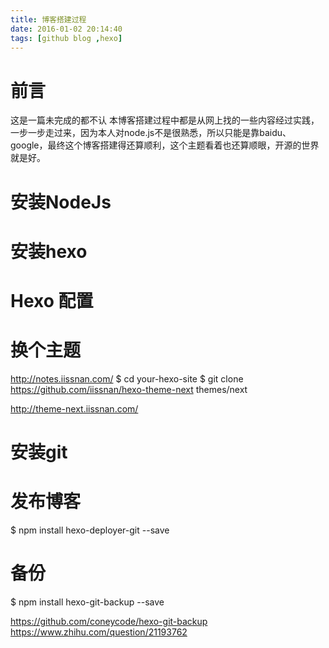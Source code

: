 ```yaml
---
title: 博客搭建过程
date: 2016-01-02 20:14:40
tags: [github blog ,hexo]
---
```


# 前言
这是一篇未完成的都不认
本博客搭建过程中都是从网上找的一些内容经过实践，一步一步走过来，因为本人对node.js不是很熟悉，所以只能是靠baidu、google，最终这个博客搭建得还算顺利，这个主题看着也还算顺眼，开源的世界就是好。
<!-- more -->

# 安装NodeJs


# 安装hexo


# Hexo 配置


# 换个主题
http://notes.iissnan.com/
$ cd your-hexo-site
$ git clone https://github.com/iissnan/hexo-theme-next themes/next

http://theme-next.iissnan.com/

# 安装git


# 发布博客
$ npm install hexo-deployer-git --save

# 备份
$ npm install hexo-git-backup --save

https://github.com/coneycode/hexo-git-backup
https://www.zhihu.com/question/21193762